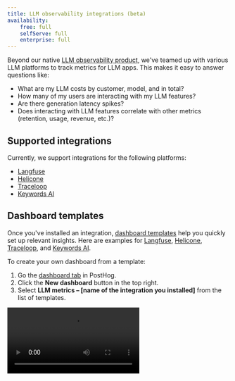 ```yaml
---
title: LLM observability integrations (beta)
availability:
    free: full
    selfServe: full
    enterprise: full
---
```


Beyond our native [LLM observability product](/docs/ai-engineering/observability), we've teamed up with various LLM platforms to track metrics for LLM apps. This makes it easy to answer questions like:

- What are my LLM costs by customer, model, and in total?
- How many of my users are interacting with my LLM features?
- Are there generation latency spikes?
- Does interacting with LLM features correlate with other metrics (retention, usage, revenue, etc.)?

## Supported integrations

Currently, we support integrations for the following platforms:

- [Langfuse](/docs/ai-engineering/langfuse-posthog)
- [Helicone](/docs/ai-engineering/helicone-posthog) 
- [Traceloop](/docs/ai-engineering/traceloop-posthog)
- [Keywords AI](/docs/ai-engineering/keywords-ai-posthog)

## Dashboard templates

Once you've installed an integration, [dashboard templates](/docs/product-analytics/dashboards) help you quickly set up relevant insights. Here are examples for [Langfuse](https://eu.posthog.com/shared/HPOaK5zNVkP062nQJQJoooXe61l15w), [Helicone](https://us.posthog.com/shared/6_Qa74au0RhxERZ3wW9g87oxWlFxNA), [Traceloop](https://us.posthog.com/shared/tpX9kUd5BbGkdjxQE8YhCskNuYA7Jw), and [Keywords AI](https://us.posthog.com/shared/p1AymhS7EEm97nZOGA8nWmsdshhzYA).

To create your own dashboard from a template:

1. Go the [dashboard tab](https://us.posthog.com/dashboard) in PostHog.
2. Click the **New dashboard** button in the top right.
3. Select **LLM metrics – [name of the integration you installed]** from the list of templates.

![How to create an LLM analytics dashboard using the template](https://res.cloudinary.com/dmukukwp6/video/upload/v1713967763/posthog.com/contents/docs/langfuse-dash.mp4)
